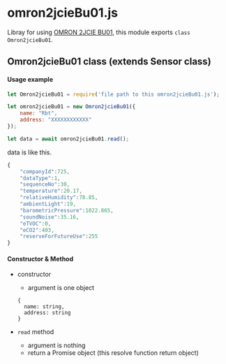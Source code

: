 # omron2jcieBu01.js

Libray for using [OMRON 2JCIE BU01](https://www.omron.co.jp/ecb/product-detail?partNumber=2JCIE-BL), this module exports `class Omron2jcieBu01`.

## Omron2jcieBu01 class (extends Sensor class)

#### Usage example
```javascript
let Omron2jcieBu01 = require('file path to this omron2jcieBu01.js');

let omron2jcieBu01 = new Omron2jcieBu01({
    name: "Rbt",
    address: "XXXXXXXXXXXX"
});

let data = await omron2jcieBu01.read();
```

data is like this.

```javascript
{
    "companyId":725,
    "dataType":1,
    "sequenceNo":30,
    "temperature":20.17,
    "relativeHumidity":78.85,
    "ambientLight":19,
    "barometricPressure":1022.865,
    "soundNoise":35.16,
    "eTVOC":0,
    "eCO2":403,
    "reserveForFutureUse":255
}
```

#### Constructor & Method
- constructor
  - argument is one object
  ```
  {
    name: string,
    address: string
  }
  ```  

- `read` method
  - argument is nothing
  - return a Promise object (this resolve function return object)

